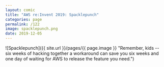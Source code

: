 ```yaml
---
layout: comic
title: "AWS re:Invent 2019: Spacklepunch"
categories: page
permalink: /122
image: spacklepunch.png
date: 2019-12-05
---
```


![Spacklepunch]({{ site.url }}/pages/{{ page.image }} "Remember, kids -- six weeks of hacking together a workaround can save you six weeks and one day of waiting for AWS to release the feature you need.")
